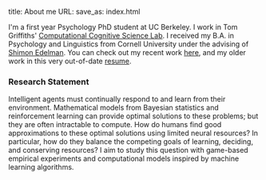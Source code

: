title: About me
URL: 
save_as: index.html

I'm a first year Psychology PhD student at UC Berkeley. I work in Tom Griffiths' [Computational Cognitive Science Lab](http://cocosci.berkeley.edu). I received my B.A. in Psychology and Linguistics from Cornell University under the advising of [Shimon Edelman](http://kybele.psych.cornell.edu/~edelman/). You can check out my recent work [here]({filename}/pages/publications.md), and my older work in this very out-of-date [resume]({filename}/pdfs/fred-callaway.pdf).

### Research Statement
Intelligent agents must continually respond to and learn from their environment. Mathematical models from Bayesian statistics and reinforcement learning can provide optimal solutions to these problems; but they are often intractable to compute. How do humans find good approximations to these optimal solutions using limited neural resources? In particular, how do they balance the competing goals of learning, deciding, and conserving resources? I aim to study this question with game-based empirical experiments and computational models inspired by machine learning algorithms.
